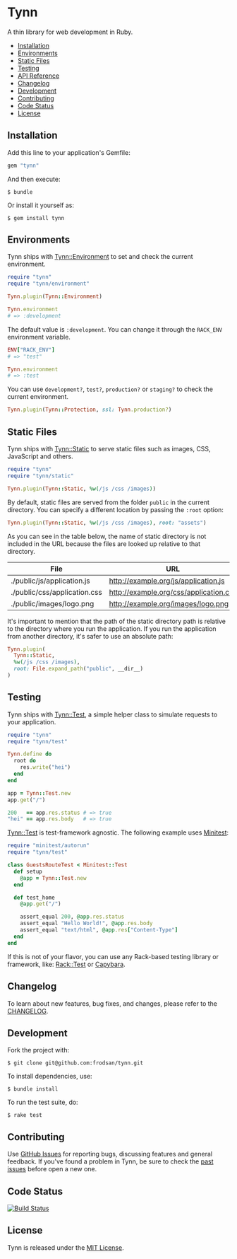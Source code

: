 Tynn
====

A thin library for web development in Ruby.

* [Installation](#installation)
* [Environments](#environments)
* [Static Files](#static-files)
* [Testing](#testing)
* [API Reference](http://api.tynn.xyz/)
* [Changelog](#changelog)
* [Development](#development)
* [Contributing](#contributing)
* [Code Status](#code-status)
* [License](#license)

Installation
------------

Add this line to your application's Gemfile:

```ruby
gem "tynn"
```

And then execute:

```
$ bundle
```

Or install it yourself as:

```
$ gem install tynn
```

Environments
------------

Tynn ships with [Tynn::Environment][tynn-environment] to set and check
the current environment.

```ruby
require "tynn"
require "tynn/environment"

Tynn.plugin(Tynn::Environment)

Tynn.environment
# => :development
```

The default value is `:development`. You can change it through the
`RACK_ENV` environment variable.

```ruby
ENV["RACK_ENV"]
# => "test"

Tynn.environment
# => :test
```

You can use `development?`, `test?`, `production?` or `staging?` to check
the current environment.

```ruby
Tynn.plugin(Tynn::Protection, ssl: Tynn.production?)
```

Static Files
------------

Tynn ships with [Tynn::Static][tynn-static] to serve static files such as
images, CSS, JavaScript and others.

```ruby
require "tynn"
require "tynn/static"

Tynn.plugin(Tynn::Static, %w(/js /css /images))
```

By default, static files are served from the folder `public` in the current
directory. You can specify a different location by passing the `:root` option:

```ruby
Tynn.plugin(Tynn::Static, %w(/js /css /images), root: "assets")
```

As you can see in the table below, the name of static directory is not
included in the URL because the files are looked up relative to that
directory.


| File                         | URL                                    |
| ---------------------------- | -------------------------------------- |
| ./public/js/application.js   | http://example.org/js/application.js   |
| ./public/css/application.css | http://example.org/css/application.css |
| ./public/images/logo.png     | http://example.org/images/logo.png     |

It's important to mention that the path of the static directory path is
relative to the directory where you run the application. If you run the
application from another directory, it's safer to use an absolute path:

```ruby
Tynn.plugin(
  Tynn::Static,
  %w(/js /css /images),
  root: File.expand_path("public", __dir__)
)
```

Testing
-------

Tynn ships with [Tynn::Test][tynn-test], a simple helper class to simulate
requests to your application.

```ruby
require "tynn"
require "tynn/test"

Tynn.define do
  root do
    res.write("hei")
  end
end

app = Tynn::Test.new
app.get("/")

200   == app.res.status # => true
"hei" == app.res.body   # => true
```

[Tynn::Test][tynn-test] is test-framework agnostic. The following example
uses [Minitest][minitest]:

```ruby
require "minitest/autorun"
require "tynn/test"

class GuestsRouteTest < Minitest::Test
  def setup
    @app = Tynn::Test.new
  end

  def test_home
    @app.get("/")

    assert_equal 200, @app.res.status
    assert_equal "Hello World!", @app.res.body
    assert_equal "text/html", @app.res["Content-Type"]
  end
end
```

If this is not of your flavor, you can use any Rack-based
testing library or framework, like: [Rack::Test][rack-test]
or [Capybara][capybara].

Changelog
---------

To learn about new features, bug fixes, and changes, please refer to
the [CHANGELOG](https://github.com/frodsan/tynn/blob/master/CHANGELOG.md).

Development
------------

Fork the project with:

```
$ git clone git@github.com:frodsan/tynn.git
```

To install dependencies, use:

```
$ bundle install
```

To run the test suite, do:

```
$ rake test
```

Contributing
------------

Use [GitHub Issues](https://github.com/frodsan/tynn/issues) for reporting
bugs, discussing features and general feedback.  If you've found a problem
in Tynn, be sure to check the [past issues](https://github.com/frodsan/tynn/issues?state=closed)
before open a new one.

Code Status
-----------

[![Build Status](https://travis-ci.org/frodsan/tynn.svg?branch=master)](https://travis-ci.org/frodsan/tynn)

License
-------

Tynn is released under the [MIT License](http://www.opensource.org/licenses/MIT).

[capybara]: https://github.com/jnicklas/capybara
[minitest]: https://github.com/seattlerb/minitest
[rack-test]: https://github.com/brynary/rack-test
[tynn-environment]: https://github.com/frodsan/tynn/blob/master/lib/tynn/environment.rb
[tynn-static]: https://github.com/frodsan/tynn/blob/master/lib/tynn/static.rb
[tynn-test]: http://api.tynn.xyz/Tynn/Test.html
